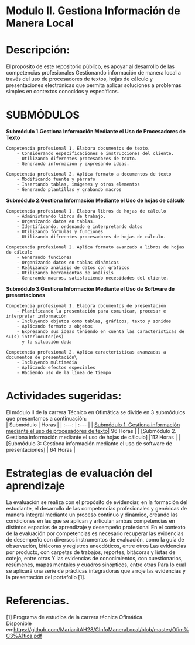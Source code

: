 # Modulo II. Gestiona Información de Manera Local
	
# Descripción:
El propósito de este repositorio público, es apoyar al desarrollo de las competencias  profesionales Gestionando información de manera local a través 
del uso de procesadores de textos, hojas de cálculo y presentaciones electrónicas que permita aplicar soluciones a problemas simples en contextos conocidos y específicos.


# SUBMÓDULOS

**Submódulo 1.Gestiona Información Mediante el Uso de Procesadores de Texto**
    
	Competencia profesional 1. Elabora documentos de texto.
		- Considerando especificaciones e instrucciones del cliente.
		- Utilizando diferentes procesadores de texto.
		- Generando información y expresando ideas.
									
    Competencia profesional 2. Aplica formato a documentos de texto
		- Modificando fuente y párrafo
		- Insertando tablas, imágenes y otros elementos
		- Generando plantillas y grabando macros

**Submódulo 2.Gestiona Información Mediante el Uso de hojas de cálculo**
    
	Competencia profesional 1. Elabora libros de hojas de cálculo
		- Administrando libros de trabajo.
		- Organizando datos en tablas.
		- Identificando, ordenando e interpretando datos
		- Utilizando fórmulas y funciones
		- Utilizando difreentes procesadores de hojas de cálculo.
	
	Competencia profesional 2. Aplica formato avanzado a libros de hojas de cálculo
		- Generando funciones
		- Organizando datos en tablas dinámicas
		- Realizando análisis de datos con gráficos
		- Utilizando herramientas de análisis
		- Generando macros, satisfaciendo necesidades del cliente.

**Submódulo 3.Gestiona Información Mediante el Uso de Software de presentaciones**
    
	Competencia profesional 1. Elabora documentos de presentación
		- Planificando la presentación para comunicar, procesar e interpretar información
		- Incluyendo objetos como tablas, gráficos, texto y sonidos
		- Aplicando formato a objetos
		- Expresando sus ideas teniendo en cuenta las características de su(s) interlocutor(es)
		  y la situación dada
									
    Competencia profesional 2. Aplica características avanzadas a documentos de presentación\
		- Incluyendo multimedia
		- Aplicando efectos especiales
		- Haciendo uso de la línea de tiempo
		
# Actividades sugeridas:
El módulo II de la carrera Técnico en Ofimática se divide en 3 submódulos que presentamos a continuación:
</br>
| Submódulo | Horas |
| :---: | :--- |
| [Submódulo 1. Gestiona información mediante el uso de procesadores de texto](https://github.com/MarianitAH28/S1.GIMUPTexto.git)| 96 Horas |
| [Submódulo 2. Gestiona información mediante el uso de hojas de cálculo] |112 Horas |
| [Submódulo 3: Gestiona información mediante el uso de software de presentaciones] | 64 Horas |
</br>

# Estrategias de evaluación del aprendizaje
La evaluación se realiza con el propósito de evidenciar, en la formación del estudiante, el desarrollo de las competencias profesionales y
genéricas de manera integral mediante un proceso continuo y dinámico, creando las condiciones en las que se aplican y articulan ambas
competencias en distintos espacios de aprendizaje y desempeño profesional En el contexto de la evaluación por competencias es
necesario recuperar las evidencias de desempeño con diversos instrumentos de evaluación, como la guía de observación, bitácoras y
registros anecdóticos, entre otros Las evidencias por producto, con carpetas de trabajos, reportes, bitácoras y listas de cotejo, entre otras
Y las evidencias de conocimientos, con cuestionarios, resúmenes, mapas mentales y cuadros sinópticos, entre otras Para lo cual se
aplicará una serie de prácticas integradoras que arroje las evidencias y la presentación del portafolio [1]. 
 

# Referencias.
[1] Programa de estudios de la carrera técnica Ofimática.</br>
Disponible en:https://github.com/MarianitAH28/GInfoManeraLocal/blob/master/Ofim%C3%A1tica.pdf </br>


